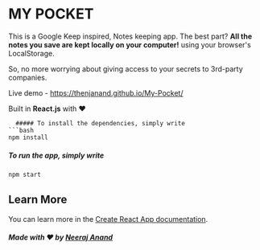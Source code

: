 # MY POCKET

This is a Google Keep inspired, Notes keeping app. The best part? <b>All the notes you save are kept locally on your computer!</b> using your browser's LocalStorage.

So, no more worrying about giving access to your secrets to 3rd-party companies.

Live demo - https://thenjanand.github.io/My-Pocket/

Built in <b>React.js</b> with ❤️

````
  ##### To install the dependencies, simply write
```bash
npm install
````

##### To run the app, simply write

```bash
npm start
```

## Learn More

You can learn more in the [Create React App documentation](https://facebook.github.io/create-react-app/docs/getting-started).

##### Made with ♥ by <a href="https://github.com/Njanand-xenon">Neeraj Anand</a>
